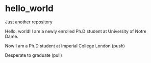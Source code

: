# hello_world
Just another repository

Hello, world! I am a newly enrolled Ph.D student at University of Notre Dame.

Now I am a Ph.D student at Imperial College London (push)

Desperate to graduate (pull)
